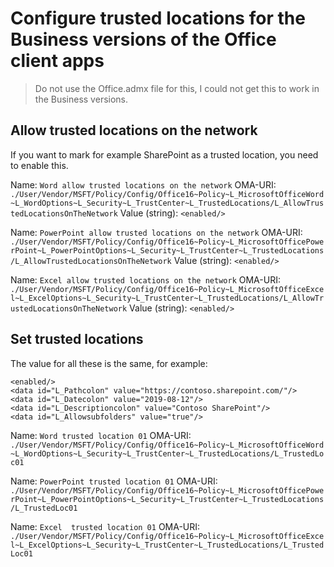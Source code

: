 # Configure trusted locations for the Business versions of the Office client apps

> Do not use the Office.admx file for this, I could not get this to work in the Business versions.

## Allow trusted locations on the network
If you want to mark for example SharePoint as a trusted location, you need to enable this.

Name: `Word allow trusted locations on the network`
OMA-URI: `./User/Vendor/MSFT/Policy/Config/Office16~Policy~L_MicrosoftOfficeWord~L_WordOptions~L_Security~L_TrustCenter~L_TrustedLocations/L_AllowTrustedLocationsOnTheNetwork`
Value (string): `<enabled/>`

Name: `PowerPoint allow trusted locations on the network`
OMA-URI: `./User/Vendor/MSFT/Policy/Config/Office16~Policy~L_MicrosoftOfficePowerPoint~L_PowerPointOptions~L_Security~L_TrustCenter~L_TrustedLocations/L_AllowTrustedLocationsOnTheNetwork`
Value (string): `<enabled/>`

Name: `Excel allow trusted locations on the network`
OMA-URI: `./User/Vendor/MSFT/Policy/Config/Office16~Policy~L_MicrosoftOfficeExcel~L_ExcelOptions~L_Security~L_TrustCenter~L_TrustedLocations/L_AllowTrustedLocationsOnTheNetwork`
Value (string): `<enabled/>`

## Set trusted locations
The value for all these is the same, for example:
```
<enabled/>
<data id="L_Pathcolon" value="https://contoso.sharepoint.com/"/>
<data id="L_Datecolon" value="2019-08-12"/>
<data id="L_Descriptioncolon" value="Contoso SharePoint"/>
<data id="L_Allowsubfolders" value="true"/>
```

Name: `Word trusted location 01`
OMA-URI: `./User/Vendor/MSFT/Policy/Config/Office16~Policy~L_MicrosoftOfficeWord~L_WordOptions~L_Security~L_TrustCenter~L_TrustedLocations/L_TrustedLoc01`

Name: `PowerPoint trusted location 01`
OMA-URI: `./User/Vendor/MSFT/Policy/Config/Office16~Policy~L_MicrosoftOfficePowerPoint~L_PowerPointOptions~L_Security~L_TrustCenter~L_TrustedLocations/L_TrustedLoc01`

Name: `Excel  trusted location 01`
OMA-URI: `./User/Vendor/MSFT/Policy/Config/Office16~Policy~L_MicrosoftOfficeExcel~L_ExcelOptions~L_Security~L_TrustCenter~L_TrustedLocations/L_TrustedLoc01`
